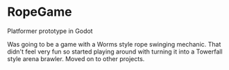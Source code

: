 # RopeGame
Platformer prototype in Godot

Was going to be a game with a Worms style rope swinging mechanic. That didn't feel very fun so started playing around with turning it into a Towerfall style arena brawler. Moved on to other projects.
